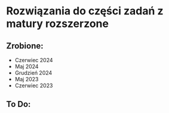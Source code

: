 # Rozwiązania do części zadań z matury rozszerzone
## Zrobione:
- Czerwiec 2024
- Maj 2024
- Grudzień 2024
- Maj 2023
- Czerwiec 2023
## To Do: 
